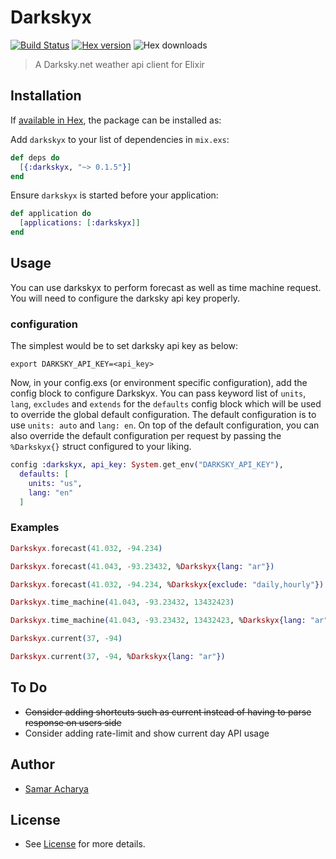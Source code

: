 # Darkskyx

[![Build Status](https://semaphoreci.com/api/v1/techgaun/darkskyx/branches/master/badge.svg)](https://semaphoreci.com/techgaun/darkskyx) [![Hex version](https://img.shields.io/hexpm/v/darkskyx.svg "Hex version")](https://hex.pm/packages/darkskyx) ![Hex downloads](https://img.shields.io/hexpm/dt/darkskyx.svg "Hex downloads")

> A Darksky.net weather api client for Elixir

## Installation

If [available in Hex](https://hex.pm/docs/publish), the package can be installed as:

Add `darkskyx` to your list of dependencies in `mix.exs`:

```elixir
def deps do
  [{:darkskyx, "~> 0.1.5"}]
end
```

Ensure `darkskyx` is started before your application:

```elixir
def application do
  [applications: [:darkskyx]]
end
```

## Usage

You can use darkskyx to perform forecast as well as time machine request. You will need to configure the darksky api key properly.

### configuration

The simplest would be to set darksky api key as below:

```shell
export DARKSKY_API_KEY=<api_key>
```

Now, in your config.exs (or environment specific configuration), add the config block to configure Darkskyx. You can pass keyword list of `units`, `lang`, `excludes` and `extends` for the `defaults` config block which will be used to override the global default configuration. The default configuration is to use `units: auto` and `lang: en`. On top of the default configuration, you can also override the default configuration per request by passing the `%Darkskyx{}` struct configured to your liking.

```elixir
config :darkskyx, api_key: System.get_env("DARKSKY_API_KEY"),
  defaults: [
    units: "us",
    lang: "en"
  ]
```

### Examples

```elixir
Darkskyx.forecast(41.032, -94.234)

Darkskyx.forecast(41.043, -93.23432, %Darkskyx{lang: "ar"})

Darkskyx.forecast(41.032, -94.234, %Darkskyx{exclude: "daily,hourly"})

Darkskyx.time_machine(41.043, -93.23432, 13432423)

Darkskyx.time_machine(41.043, -93.23432, 13432423, %Darkskyx{lang: "ar", units: "si"})

Darkskyx.current(37, -94)

Darkskyx.current(37, -94, %Darkskyx{lang: "ar"})
```

## To Do

- ~~Consider adding shortcuts such as current instead of having to parse response on users side~~
- Consider adding rate-limit and show current day API usage

## Author

- [Samar Acharya](https://github.com/techgaun)

## License

- See [License](LICENSE) for more details.
